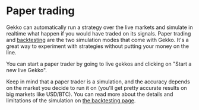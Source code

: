 # Paper trading

Gekko can automatically run a strategy over the live markets and simulate in realtime what happen if you would have traded on its signals. Paper trading and [backtesting](./backtesting.md) are the two simulation modes that come with Gekko. It's a great way to experiment with strategies without putting your money on the line.

You can start a paper trader by going to live gekkos and clicking on "Start a new live Gekko".

Keep in mind that a paper trader is a simulation, and the accuracy depends on the market you decide to run it on (you'll get pretty accurate results on big markets like USD/BTC). You can read more about the details and limitations of the simulation on [the backtesting page](./backtesting.md#Simplified-simulation).
